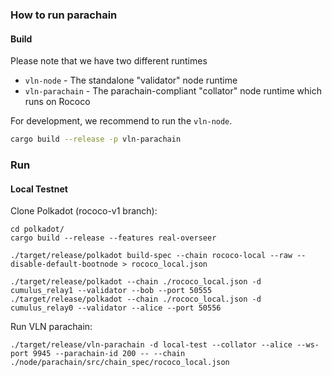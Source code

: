 ### How to run parachain

#### Build

Please note that we have two different runtimes
* `vln-node` - The standalone "validator" node runtime
* `vln-parachain` - The parachain-compliant "collator" node runtime which runs on Rococo

For development, we recommend to run the `vln-node`.

```bash
cargo build --release -p vln-parachain
```

### Run

#### Local Testnet

Clone Polkadot (rococo-v1 branch):
```
cd polkadot/
cargo build --release --features real-overseer

./target/release/polkadot build-spec --chain rococo-local --raw --disable-default-bootnode > rococo_local.json

./target/release/polkadot --chain ./rococo_local.json -d cumulus_relay1 --validator --bob --port 50555
./target/release/polkadot --chain ./rococo_local.json -d cumulus_relay0 --validator --alice --port 50556
```

Run VLN parachain:
```
./target/release/vln-parachain -d local-test --collator --alice --ws-port 9945 --parachain-id 200 -- --chain ./node/parachain/src/chain_spec/rococo_local.json
```
